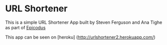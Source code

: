 # URL Shortener 

This is a simple URL Shortener App built by Steven Ferguson and Ana Tighe as part of 
[Epicodus](http://www.epicodus.com)

This app can be seen on [heroku] (http://urlshortener2.herokuapp.com/)
